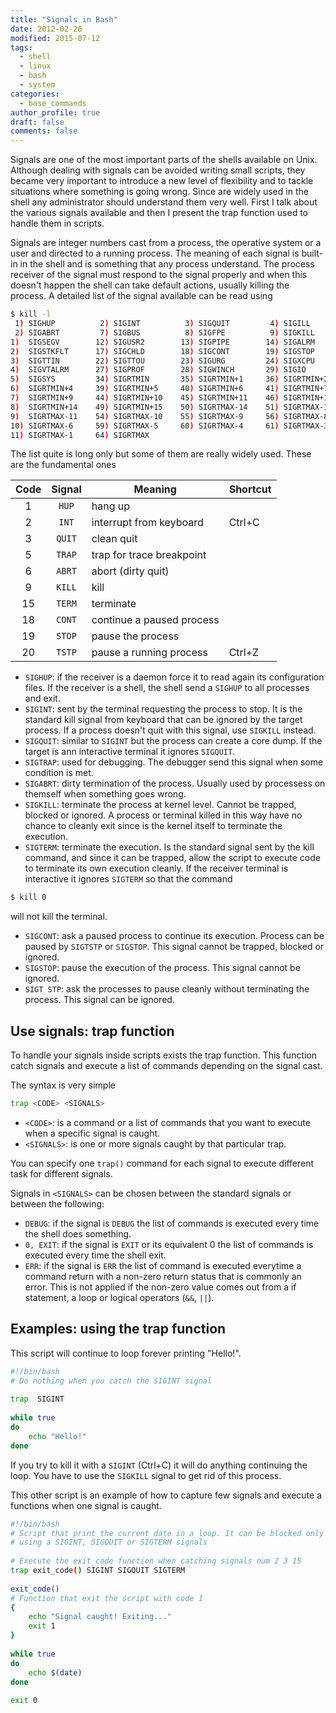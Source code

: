 ```yaml
---
title: "Signals in Bash"
date: 2012-02-26
modified: 2015-07-12
tags:
  - shell
  - linux
  - bash
  - system
categories:
  - base_commands
author_profile: true
draft: false
comments: false
---
```


Signals are one of the most important parts of the shells available on Unix. Although dealing with signals can be avoided writing small scripts, they became very important to introduce a new level of flexibility and to tackle situations where something is going wrong. Since are widely used in the shell any administrator should understand them very well. First I talk about the various signals available and then I present the trap function used to handle them in scripts.

Signals are integer numbers cast from a process, the operative system or a user and directed to a running process. The meaning of each signal is built-in in the shell and is something that any process understand. The process receiver of the signal must respond to the signal properly and when this doesn't happen the shell can take default actions, usually killing the process.
A detailed list of the signal available can be read using

```bash
$ kill -l
 1) SIGHUP          2) SIGINT          3) SIGQUIT         4) SIGILL          5) SIGTRAP
 2) SIGABRT         7) SIGBUS          8) SIGFPE          9) SIGKILL        10) SIGUSR1
1)  SIGSEGV        12) SIGUSR2        13) SIGPIPE        14) SIGALRM        15) SIGTERM
2)  SIGSTKFLT      17) SIGCHLD        18) SIGCONT        19) SIGSTOP        20) SIGTSTP
3)  SIGTTIN        22) SIGTTOU        23) SIGURG         24) SIGXCPU        25) SIGXFSZ
4)  SIGVTALRM      27) SIGPROF        28) SIGWINCH       29) SIGIO          30) SIGPWR
5)  SIGSYS         34) SIGRTMIN       35) SIGRTMIN+1     36) SIGRTMIN+2     37) SIGRTMIN+3
6)  SIGRTMIN+4     39) SIGRTMIN+5     40) SIGRTMIN+6     41) SIGRTMIN+7     42) SIGRTMIN+8
7)  SIGRTMIN+9     44) SIGRTMIN+10    45) SIGRTMIN+11    46) SIGRTMIN+12    47) SIGRTMIN+13
8)  SIGRTMIN+14    49) SIGRTMIN+15    50) SIGRTMAX-14    51) SIGRTMAX-13    52) SIGRTMAX-12
9)  SIGRTMAX-11    54) SIGRTMAX-10    55) SIGRTMAX-9     56) SIGRTMAX-8     57) SIGRTMAX-7
10) SIGRTMAX-6     59) SIGRTMAX-5     60) SIGRTMAX-4     61) SIGRTMAX-3     62) SIGRTMAX-2
11) SIGRTMAX-1     64) SIGRTMAX   
```

The list quite is long only but some of them are really widely used. These are the fundamental ones

| Code | Signal | Meaning                   | Shortcut |
|:----:|:------:| ------------------------- | -------- |
| 1    | `HUP`  | hang up                   |          |
| 2    | `INT`  | interrupt from keyboard   | Ctrl+C   |
| 3    | `QUIT` | clean quit                |          |
| 5    | `TRAP` | trap for trace breakpoint |          |
| 6    | `ABRT` | abort (dirty  quit)       |          |
| 9    | `KILL` | kill                      |          |
| 15   | `TERM` | terminate                 |          |
| 18   | `CONT` | continue a paused process |          |
| 19   | `STOP` | pause the process         |          |
| 20   | `TSTP` | pause a running process   | Ctrl+Z   |

* `SIGHUP`: if the receiver is a daemon force it to read again its configuration files. If the receiver is a shell, the shell send a `SIGHUP` to all processes and exit.
* `SIGINT`: sent by the terminal requesting the process to stop. It is the standard kill signal from keyboard that can be ignored by the target process. If a process doesn't quit with this signal, use `SIGKILL` instead.
* `SIGQUIT`: similar to `SIGINT` but the process can create a core dump. If the target is ann interactive terminal it ignores `SIGQUIT`.
* `SIGTRAP`: used for debugging. The debugger send this signal when some condition is met.
* `SIGABRT`: dirty termination of the process. Usually used by processess on themself when something goes wrong.
* `SIGKILL`: terminate the process at kernel level. Cannot be trapped, blocked or ignored. A process or terminal killed in this way have no chance to cleanly exit since is the kernel itself to terminate the execution.
* `SIGTERM`: terminate the execution. Is the standard signal sent by the kill command, and since it can be trapped, allow the script to execute code to terminate its own execution cleanly. If the receiver terminal is interactive it ignores `SIGTERM` so that the command

```bash
$ kill 0
```

will not kill the terminal.

* `SIGCONT`: ask a paused process to continue its execution. Process can be paused by `SIGTSTP` or `SIGSTOP`. This signal cannot be trapped, blocked or ignored.
* `SIGSTOP`: pause the execution of the process. This signal cannot be ignored.
* `SIGT STP`: ask the processes to pause cleanly without terminating the process. This signal can be ignored.

## Use signals: trap function

To handle your signals inside scripts exists the trap function. This function catch signals and execute a list of commands depending on the signal cast.

The syntax is very simple

```bash
trap <CODE> <SIGNALS>
```

* `<CODE>`: is a command or a list of commands that you want to execute when a specific signal is caught.
* `<SIGNALS>`: is one or more signals caught by that particular trap.

You can specify one `trap()` command for each signal to execute different task for different signals.

Signals in `<SIGNALS>` can be chosen between the standard signals or between the following:

* `DEBUG`: if the signal is `DEBUG` the list of commands is executed every time the shell does something.
* `0, EXIT`: if the signal is `EXIT` or its equivalent 0 the list of commands is executed every time the shell exit.
* `ERR`: if the signal is `ERR` the list of command is executed everytime a command return with a non-zero return status that is commonly an error. This is not applied if the non-zero value comes out from a if statement, a loop or logical operators (`&&`, `||`).

## Examples: using the trap function

This script will continue to loop forever printing "Hello!".

```bash
#!/bin/bash
# Do nothing when you catch the SIGINT signal
 
trap  SIGINT
 
while true
do
    echo "Hello!"
done
```

If you try to kill it with a `SIGINT` (Ctrl+C) it will do anything continuing the loop. You have to use the `SIGKILL` signal to get rid of this process.

This other script is an example of how to capture few signals and execute a functions when one signal is caught.

```bash
#!/bin/bash
# Script that print the current date in a loop. It can be blocked only
# using a SIGINT, SIGQUIT or SIGTERM signals
 
# Execute the exit_code function when catching signals num 2 3 15
trap exit_code() SIGINT SIGQUIT SIGTERM
 
exit_code()
# Function that exit the script with code 1
{
    echo "Signal caught! Exiting..."
    exit 1
}
 
while true
do
    echo $(date)
done
 
exit 0
```
